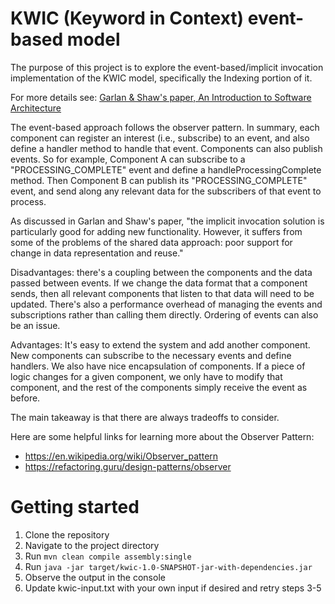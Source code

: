 # KWIC (Keyword in Context) event-based model
The purpose of this project is to explore the event-based/implicit invocation implementation of the KWIC model, specifically the Indexing portion of it.

For more details see: [Garlan & Shaw's paper, An Introduction to Software Architecture](https://www.cs.cmu.edu/afs/cs/project/able/ftp/intro_softarch/intro_softarch.pdf)

The event-based approach follows the observer pattern.
In summary, each component can register an interest (i.e., subscribe) to an event, and also define a handler method to handle that event. Components can also publish events. So for example, Component A can subscribe to a "PROCESSING_COMPLETE" event and define a handleProcessingComplete method. Then Component B can publish its "PROCESSING_COMPLETE" event, and send along any relevant data for the subscribers of that event to process.

As discussed in Garlan and Shaw's paper, "the implicit invocation solution is particularly good for adding new functionality. However, it suffers from some of the problems of the shared data approach: poor support for change in data representation and reuse."

Disadvantages: there's a coupling between the components and the data passed between events. If we change the data format that a component sends, then all relevant components that listen to that data will need to be updated. There's also a performance overhead of managing the events and subscriptions rather than calling them directly. Ordering of events can also be an issue.

Advantages: It's easy to extend the system and add another component. New components can subscribe to the necessary events and define handlers. We also have nice encapsulation of components. If a piece of logic changes for a given component, we only have to modify that component, and the rest of the components simply receive the event as before.

The main takeaway is that there are always tradeoffs to consider.

Here are some helpful links for learning more about the Observer Pattern: 
- https://en.wikipedia.org/wiki/Observer_pattern 
- https://refactoring.guru/design-patterns/observer

# Getting started
1. Clone the repository
2. Navigate to the project directory
3. Run `mvn clean compile assembly:single`
4. Run `java -jar target/kwic-1.0-SNAPSHOT-jar-with-dependencies.jar`
5. Observe the output in the console
6. Update kwic-input.txt with your own input if desired and retry steps 3-5